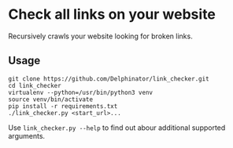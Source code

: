 # Check all links on your website

Recursively crawls your website looking for broken links.

## Usage

```
git clone https://github.com/Delphinator/link_checker.git
cd link_checker
virtualenv --python=/usr/bin/python3 venv
source venv/bin/activate
pip install -r requirements.txt
./link_checker.py <start_url>...
```

Use `link_checker.py --help` to find out abour additional supported arguments.
